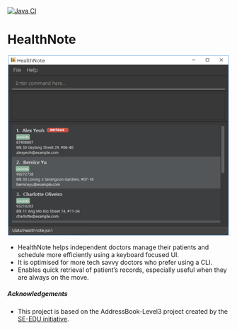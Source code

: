 [![Java CI](https://github.com/AY2526S1-CS2103T-F11-1/tp/actions/workflows/gradle.yml/badge.svg)](https://github.com/AY2526S1-CS2103T-F11-1/tp/actions/workflows/gradle.yml)
# HealthNote

![Ui](docs/images/Ui.png)

* HealthNote helps independent doctors manage their patients and schedule more efficiently using a keyboard focused UI.
* It is optimised for more tech savvy doctors who prefer using a CLI.
* Enables quick retrieval of patient’s records, especially useful when they are always on the move. 

##### Acknowledgements
- This project is based on the AddressBook-Level3 project created by the [SE-EDU initiative](https://se-education.org).
